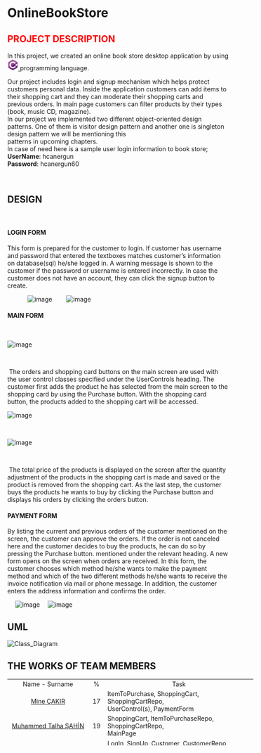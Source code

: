 # OnlineBookStore
<h2 id="tw-target-text" class="tw-data-text tw-text-large tw-ta" dir="ltr" data-placeholder="&Ccedil;eviri"><span class="Y2IQFc" lang="en" style="color: #ff0000;">PROJECT DESCRIPTION</span></h2>

<p style="text-align: justify;"> 
  In this project, we created an online book store desktop application by using <a href="https://www.w3schools.com/cs/" target="_blank" rel="noreferrer"> <img src="https://raw.githubusercontent.com/devicons/devicon/master/icons/csharp/csharp-original.svg" alt="csharp" width="25" height="25"/> </a>  programming language. </p> 
  <p align="left">  </p> 
  <p Main expectation of this project is implementing object-oriented programming principles into our work.<br />Our project includes login and signup mechanism which helps protect customers personal data. Inside the application customers can add items to their shopping cart and they can moderate their shopping carts and previous orders. In main page customers can filter products by their types (book, music CD, magazine).<br />In our project we implemented two different object-oriented design patterns. One of them is visitor design pattern and another one is singleton design pattern we will be mentioning this<br />patterns in upcoming chapters.<br />In case of need here is a sample user login information to book store;&nbsp;<br /><strong>UserName</strong>: hcanergun<br /><strong>Password</strong>: hcanergun60</p>
<p style="text-align: justify;">&nbsp;</p>

<h2 style="text-align: justify;">DESIGN</h2>
<p>&nbsp;</p>
<h4> LOGIN FORM </h4>
  <p> This form is prepared for the customer to login. If customer has username and password that entered the textboxes matches customer’s information on database(sql) he/she logged in. A warning message is shown to the customer if the password or username is entered incorrectly. In case the customer does not have an account, they can click the signup button to create. </p>

&emsp;&emsp;&emsp;
![image](https://user-images.githubusercontent.com/67970973/155270892-b206524c-898e-48ed-956d-b8d3cd324951.png)&emsp;&emsp;
![image](https://user-images.githubusercontent.com/67970973/155271336-a2532f09-99b1-4350-9aec-f4f686bc31ff.png)




<h4>MAIN FORM</h4>
<p>&nbsp;</p>

![image](https://user-images.githubusercontent.com/67970973/155274527-6a9222bc-a571-4920-9eb4-a0b1daf456c8.png)

<p>&nbsp;</p>
<p>&nbsp;The orders and shopping card buttons on the main screen are used with the user control classes specified under the UserControls heading. The customer first adds the product he has selected from the main screen to the shopping card by using the Purchase button. With the shopping card button, the products added to the shopping cart will be accessed.</p>

![image](https://user-images.githubusercontent.com/67970973/155269498-49f2bb37-4601-4717-bb3a-dae92f885383.png)
<p>&nbsp;</p><p></p>

![image](https://user-images.githubusercontent.com/67970973/155274631-97398861-c722-4235-8ff0-8460b5733ac9.png)

<p>&nbsp;</p>
<p>&nbsp;The total price of the products is displayed on the screen after the quantity adjustment of the products in the shopping cart is made and saved or the product is removed from the shopping cart. As the last step, the customer buys the products he wants to buy by clicking the Purchase button and displays his orders by clicking the orders button.</p>

<h4>PAYMENT FORM</h4>
<p>By listing the current and previous orders of the customer mentioned on the screen, the customer can approve the orders. If the order is not canceled here and the customer decides to buy the products, he can do so by pressing the Purchase button. mentioned under the relevant heading. A new form opens on the screen when orders are received. In this form, the customer chooses which method he/she wants to make the payment method and which of the two different methods he/she wants to receive the invoice notification via mail or phone message. In addition, the customer enters the address information and confirms the order.</p>

&emsp;
![image](https://user-images.githubusercontent.com/67970973/155271552-3fe8d9aa-0b29-48c9-b6a7-d864351dd30d.png)&emsp;
![image](https://user-images.githubusercontent.com/67970973/155271573-2afc8f09-ec51-48db-a55b-71f0f892df68.png)

<h2> UML </h2>

![Class_Diagram](https://user-images.githubusercontent.com/67970973/155271813-a796a508-e440-4849-975d-30781196a705.png)

<h2>THE WORKS OF TEAM MEMBERS</h2>
<table style="height: 151px; width: 561.156px;">
<tbody>
<tr>
<td style="width: 176px; text-align: center;">Name - Surname</td>
<td style="width: 22px; text-align: center;">%</td>
<td style="width: 335.156px; text-align: center;">Task</td>
</tr>
<tr>
  
<td style="width: 176px; text-align: center;"><a href="https://github.com/Minecakir">Mine &Ccedil;AKIR</a></td>
<td style="width: 22px; text-align: center;">17</td>
<td style="width: 335.156px; text-align: left;">ItemToPurchase, ShoppingCart, ShoppingCartRepo,<br />UserControl(s), PaymentForm</td>
</tr>
<tr>
<td style="width: 176px; text-align: center;"><a href="https://github.com/M-TalhaSahin">Muhammed Talha ŞAHİN</a></td>
<td style="width: 22px; text-align: center;">19</td>
<td style="width: 335.156px; text-align: left;">ShoppingCart, ItemToPurchaseRepo, ShoppingCartRepo,<br />MainPage</td>
</tr>
<tr>
<td style="width: 176px; text-align: center;"><a href="https://github.com/hcanergun">H&uuml;seyin Can ERG&Uuml;N</a></td>
<td style="width: 22px; text-align: center;">17</td>
<td style="width: 335.156px; text-align: left;">LogIn, SignUp, Customer, CustomerRepo, LoginedUser,<br />DataBase</td>
</tr>
<tr>
<td style="width: 176px; text-align: center;"><a href="https://github.com/melisbozdagg">Ece Melis BOZDAĞ</a></td>
<td style="width: 22px; text-align: center;">15</td>
<td style="width: 335.156px; text-align: left;">Product, Book, ProductRepo, Visitor, UML</td>
</tr>
<tr>
<td style="width: 176px; text-align: center;"><a href="https://github.com/batuhanbay">Mustafa Batuhan BAYOĞLU</a></td>
<td style="width: 22px; text-align: center;">17</td>
<td style="width: 335.156px; text-align: left;">LogIn, SignUp, Customer, DataBase, DBConnection,<br />CustomerRepo, Log</td>
</tr>
<tr>
<td style="width: 176px; text-align: center;">Mislina &Ccedil;ETİNER</td>
<td style="width: 22px; text-align: center;">15</td>
<td style="width: 335.156px; text-align: left;">Magazine, MusicCD, ProductRepo, DataBase, UML</td>
</tr>
</tbody>
</table>


